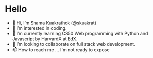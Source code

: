# Hello

- 👋 Hi, I’m Shama Kuakrathok (@skuakrat)
- 👀 I’m interested in coding.
- 🌱 I’m currently learning CS50 Web programming with Python and Javascript by HarvardX at EdX.
- 💞️ I’m looking to collaborate on full stack web development.
- 📫 How to reach me ... I'm not ready to expose

<!---
skuakrat/skuakrat is a ✨ special ✨ repository because its `README.md` (this file) appears on your GitHub profile.
You can click the Preview link to take a look at your changes.
--->
